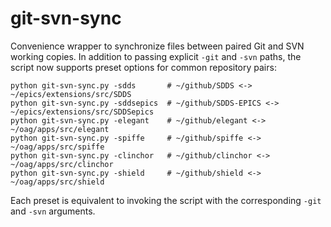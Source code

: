 # git-svn-sync

Convenience wrapper to synchronize files between paired Git and SVN working
copies. In addition to passing explicit `-git` and `-svn` paths, the script
now supports preset options for common repository pairs:

```
python git-svn-sync.py -sdds       # ~/github/SDDS <-> ~/epics/extensions/src/SDDS
python git-svn-sync.py -sddsepics  # ~/github/SDDS-EPICS <-> ~/epics/extensions/src/SDDSepics
python git-svn-sync.py -elegant    # ~/github/elegant <-> ~/oag/apps/src/elegant
python git-svn-sync.py -spiffe     # ~/github/spiffe <-> ~/oag/apps/src/spiffe
python git-svn-sync.py -clinchor   # ~/github/clinchor <-> ~/oag/apps/src/clinchor
python git-svn-sync.py -shield     # ~/github/shield <-> ~/oag/apps/src/shield
```

Each preset is equivalent to invoking the script with the corresponding `-git`
and `-svn` arguments.
